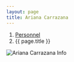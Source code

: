 ```yaml
---
layout: page
title: Ariana Carrazana
---
```


<ol class="breadcrumb">
    <li><a href="{{site.baseurl}}/personnel/">Personnel</a></li>
    <li class="active">{{ page.title }}</li>
</ol>

![Ariana Carrazana Info](ari-carrazana-info.png)
